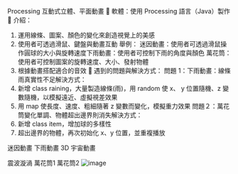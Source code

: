 Processing 互動式立體、平面動畫		軟體：使用 Processing 語言（Java）製作
	介紹：
1.	運用線條、圖案、顏色的變化來創造視覺上的美感
2.	使用者可透過滑鼠、鍵盤與動畫互動
舉例：
迷因動畫：使用者可透過滑鼠操作圓球的大小與旋轉速度下雨動畫：使用者可控制下雨的角度與顏色
萬花筒：使用者可控制圖案的旋轉速度、大小、發射物體
3.	根據動畫搭配適合的音效
	遇到的問題與解決方式：
問題 1：下雨動畫：線條雨真實性不足解決方式：
1.	新增 class raining，大量製造線條(雨)，用  random  使
x、 y 位置隨機、z 變數隨機，以模擬遠近、虛擬視差效果
2.	用 map 使長度、速度、粗細隨著 z 變數而變化，模擬重力效果
問題２：萬花筒變化單調、物體超出邊界則消失解決方式：
1.	新增 class item，增加球的多樣性
2.	超出邊界的物體，再次初始化 x、y 位置，並重複播放
 
	
 	 	 
迷因動畫	下雨動畫	3D 宇宙動畫
 	 	 
震波漩渦	萬花筒1 萬花筒2
![image](https://github.com/user-attachments/assets/6b3c9031-ff16-494b-b6cd-de342bf7f74d)
